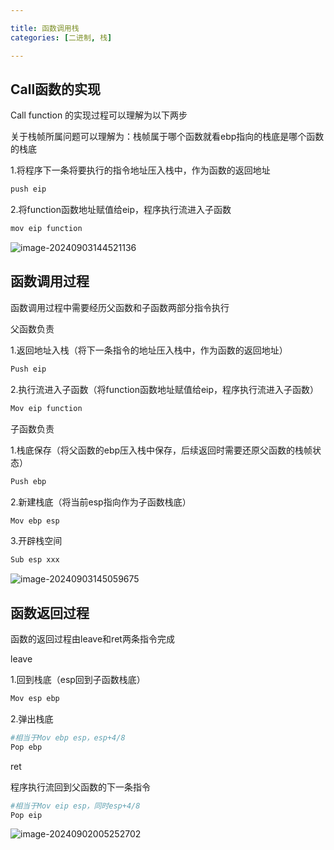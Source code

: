 ```yaml
---

title: 函数调用栈
categories: [二进制, 栈]

---
```


## Call函数的实现

Call function 的实现过程可以理解为以下两步

关于栈帧所属问题可以理解为：栈帧属于哪个函数就看ebp指向的栈底是哪个函数的栈底

1.将程序下一条将要执行的指令地址压入栈中，作为函数的返回地址

```py
push eip
```

2.将function函数地址赋值给eip，程序执行流进入子函数

```py
mov eip function
```

![image-20240903144521136](https://cdn.jsdelivr.net/gh/Pres3nt/Typoraimages@master/images/202409031445217.png)

## 函数调用过程

函数调用过程中需要经历父函数和子函数两部分指令执行

父函数负责

1.返回地址入栈（将下一条指令的地址压入栈中，作为函数的返回地址）

```python
Push eip
```

2.执行流进入子函数（将function函数地址赋值给eip，程序执行流进入子函数）

```py
Mov eip function
```

子函数负责

1.栈底保存（将父函数的ebp压入栈中保存，后续返回时需要还原父函数的栈帧状态）

```python
Push ebp
```

2.新建栈底（将当前esp指向作为子函数栈底）

```python
Mov ebp esp
```

3.开辟栈空间

```python
Sub esp xxx	
```

![image-20240903145059675](https://cdn.jsdelivr.net/gh/Pres3nt/Typoraimages@master/images/202409031450756.png)

## 函数返回过程

函数的返回过程由leave和ret两条指令完成

leave

1.回到栈底（esp回到子函数栈底）

```python
Mov esp ebp
```

2.弹出栈底

```python
#相当于Mov ebp esp，esp+4/8
Pop ebp	
```

ret

程序执行流回到父函数的下一条指令

```python
#相当于Mov eip esp，同时esp+4/8
Pop eip
```

![image-20240902005252702](https://cdn.jsdelivr.net/gh/Pres3nt/Typoraimages@master/images/202409020052785.png)